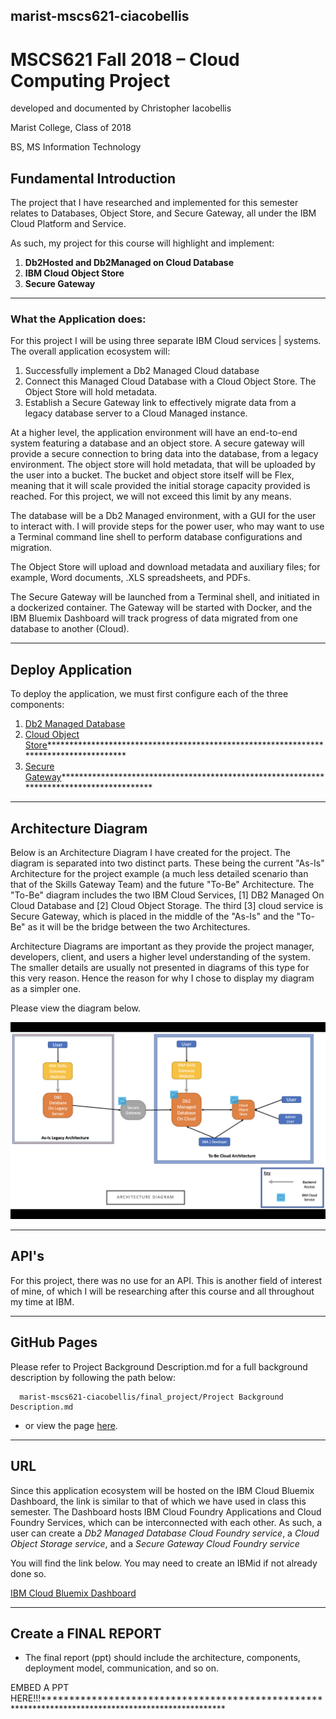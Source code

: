 ## marist-mscs621-ciacobellis
# MSCS621 Fall 2018 – Cloud Computing Project

developed and documented by Christopher Iacobellis

Marist College, Class of 2018

BS, MS Information Technology

## Fundamental Introduction

The project that I have researched and implemented for this semester relates to Databases, Object Store, and Secure Gateway, all under the IBM Cloud Platform and Service. 

As such, my project for this course will highlight and implement:

1. **Db2Hosted and Db2Managed on Cloud Database**
2. **IBM Cloud Object Store**
3. **Secure Gateway**

__________________________________________________________________________________________________________________________

### What the Application does:

For this project I will be using three separate IBM Cloud services | systems. The overall application ecosystem will:

1. Successfully implement a Db2 Managed Cloud database 
2. Connect this Managed Cloud Database with a Cloud Object Store. The Object Store will hold metadata.
3. Establish a Secure Gateway link to effectively migrate data from a legacy database server to a Cloud Managed instance.

At a higher level, the application environment will have an end-to-end system featuring a database and an object store. A secure gateway will provide a secure connection to bring data into the database, from a legacy environment. The object store will hold metadata, that will be uploaded by the user into a bucket. The bucket and object store itself will be Flex, meaning that it will scale provided the initial storage capacity provided is reached. For this project, we will not exceed this limit by any means.

The database will be a Db2 Managed environment, with a GUI for the user to interact with. I will provide steps for the power user, who may want to use a Terminal command line shell to perform database configurations and migration.

The Object Store will upload and download metadata and auxiliary files; for example, Word documents, .XLS spreadsheets, and PDFs.

The Secure Gateway will be launched from a Terminal shell, and initiated in a dockerized container. The Gateway will be started with Docker, and the IBM Bluemix Dashboard will track progress of data migrated from one database to another (Cloud).
__________________________________________________________________________________________________________________________

## Deploy Application

To deploy the application, we must first configure each of the three components:

1. [Db2 Managed Database](https://github.com/incredablechris/marist-mscs621-ciacobellis/blob/master/final_project/db2_managed.md)
2. [Cloud Object Store]()**************************************************************************************
3. [Secure Gateway]()*****************************************************************************************

__________________________________________________________________________________________________________________________

## Architecture Diagram

Below is an Architecture Diagram I have created for the project. The diagram is separated into two distinct parts. These being the current "As-Is" Architecture for the project example (a much less detailed scenario than that of the Skills Gateway Team) and the future "To-Be" Architecture. The "To-Be" diagram includes the two IBM Cloud Services, [1] DB2 Managed On Cloud Database and [2] Cloud Object Storage. The third [3] cloud service is Secure Gateway, which is placed in the middle of the "As-Is" and the "To-Be" as it will be the bridge between the two Architectures.

Architecture Diagrams are important as they provide the project manager, developers, client, and users a higher level understanding of the system. The smaller details are usually not presented in diagrams of this type for this very reason. Hence the reason for why I chose to display my diagram as a simpler one.

Please view the diagram below.

![Final Project Architecture Diagram](https://github.com/incredablechris/marist-mscs621-ciacobellis/blob/master/final_project/Final_Project_Arch.png)

__________________________________________________________________________________________________________________________

## API's
 
For this project, there was no use for an API. This is another field of interest of mine, of which I will be researching after this course and all throughout my time at IBM.
 
__________________________________________________________________________________________________________________________

## GitHub Pages

Please refer to Project Background Description.md for a full background description by following the path below:
      
      marist-mscs621-ciacobellis/final_project/Project Background Description.md
      
- or view the page [here](https://github.com/incredablechris/marist-mscs621-ciacobellis/blob/master/final_project/Project%20Background%20Description.md).

__________________________________________________________________________________________________________________________

## URL

Since this application ecosystem will be hosted on the IBM Cloud Bluemix Dashboard, the link is similar to that of which we have used in class this semester. The Dashboard hosts IBM Cloud Foundry Applications and Cloud Foundry Services, which can be interconnected with each other. As such, a user can create a *Db2 Managed Database Cloud Foundry service*, a *Cloud Object Storage service*, and a *Secure Gateway Cloud Foundry service* 

You will find the link below. You may need to create an IBMid if not already done so.

[IBM Cloud Bluemix Dashboard](https://console.bluemix.net/dashboard/apps)

__________________________________________________________________________________________________________________________

## Create a FINAL REPORT
- The final report (ppt) should include the architecture, components, deployment model,
communication, and so on. 

EMBED A PPT HERE!!!***************************************************************************************************
